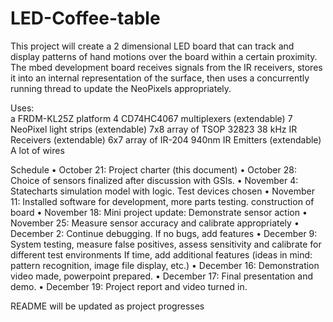 LED-Coffee-table
================
This project will create a 2 dimensional LED board that can track and display patterns of hand motions
over the board within a certain proximity. The mbed development board receives signals from the IR receivers, stores it into an internal representation of the surface, then uses a concurrently running thread to update the NeoPixels appropriately. 

Uses:  
  a FRDM-KL25Z platform
  4 CD74HC4067 multiplexers (extendable)
  7 NeoPixel light strips (extendable)
  7x8 array of TSOP 32823 38 kHz IR Receivers (extendable)
  6x7 array of IR-204 940nm IR Emitters (extendable)
  A lot of wires

Schedule
• October 21: Project charter (this document)
• October 28: Choice of sensors finalized after discussion with GSIs.
• November 4: Statecharts simulation model with logic. Test devices chosen
• November 11: Installed software for development, more parts testing. construction of board
• November 18: Mini project update: Demonstrate sensor action
• November 25: Measure sensor accuracy and calibrate appropriately
• December 2: Continue debugging. If no bugs, add features
• December 9: System testing, measure false positives, assess sensitivity and calibrate for different test
environments
If time, add additional features (ideas in mind: pattern recognition, image file display, etc.)
• December 16: Demonstration video made, powerpoint prepared.
• December 17: Final presentation and demo.
• December 19: Project report and video turned in.

README will be updated as project progresses
